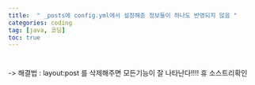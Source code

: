 ```yaml
---
title:  " _posts에 config.yml에서 설정해준 정보들이 하나도 반영되지 않음 "
categories: coding
tag: [java, 코딩] 
toc: true
---
```


# 
-> 해결법 : layout:post 를 삭제해주면 모든기능이 잘 나타난다!!!! 휴 
소스트리확인